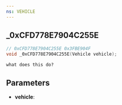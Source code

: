 ```yaml
---
ns: VEHICLE
---
```

## _0xCFD778E7904C255E

```c
// 0xCFD778E7904C255E 0x3FBE904F
void _0xCFD778E7904C255E(Vehicle vehicle);
```

```
what does this do?  
```

## Parameters
* **vehicle**: 

